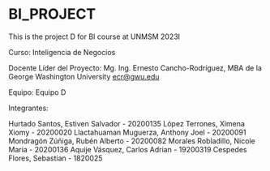# BI_PROJECT
This is the project D for BI course at UNMSM 2023I

Curso: Inteligencia de Negocios

Docente Líder del Proyecto: Mg. Ing. Ernesto Cancho-Rodríguez, MBA de la George Washington University ecr@gwu.edu

Equipo: Equipo D

Integrantes:

Hurtado Santos, Estiven Salvador - 20200135
López Terrones, Ximena Xiomy - 20200020
Llactahuaman Muguerza, Anthony Joel - 20200091
Mondragón Zúñiga, Rubén Alberto - 20200082
Morales Robladillo, Nicole Maria - 20200136
Aquije Vásquez, Carlos Adrian - 19200319
Cespedes Flores, Sebastian - 1820025
